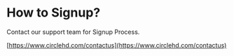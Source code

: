 # How to Signup?

Contact our support team for Signup Process.

[https://www.circlehd.com/contactus](https://www.circlehd.com/contactus)

